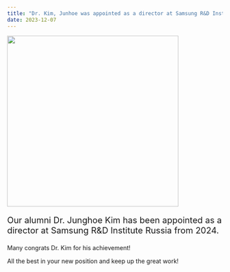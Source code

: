```yaml
---
title: "Dr. Kim, Junhoe was appointed as a director at Samsung R&D Institute Russia"
date: 2023-12-07
---
```


<img src='https://bspl.korea.ac.kr/Board/Lab_News/2023/DrKimJuh.jpg' width=400>

<p style='font-size: 20px'> Our alumni Dr. Junghoe Kim has been appointed as a director at Samsung R&D Institute Russia from 2024.

Many congrats Dr. Kim for his achievement! <br>

All the best in your new position and keep up the great work! </p>


<!--
<table> 
    <tr>
        <td>
            <div style='width:400px'> 
                <center> <img src='https://bspl.korea.ac.kr/Board/Lab_News/2023/DrKimJuh.jpg' width=400> </center>
        </td>
        <td>
            <div style='width:2000'> 
<p style='font-size: 20px'> Our alumni Dr. Junghoe Kim has been appointed as a director at Samsung R&D Institute Russia from 2024. </p> 

<p style='font-size: 20px'> Many congrats Dr. Kim for his achievement! </p>

<p style='font-size: 20px'> All the best in your new position and keep up the great work! </p> </div>
        </td>
    </tr>
</table>
-->
